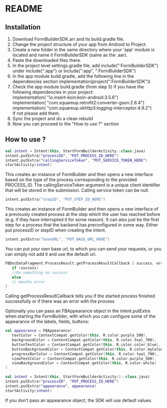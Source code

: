 # README #
## Installation

1. Download FormBuilderSDK.arr and its build.gradle file.
2. Change the project structure of your app from Android to Project.
3. Create a new folder in the same directory where your 'app' module is located and name it FormBuilderSDK (same as the .aar).
4. Paste the downloaded files there.
4. In the project level settings.gradle file, add include(":FormBuilderSDK") under include(":app") or include(":app", ":FormBuilderSDK")
5. In the app module build.gradle, add the following line in the dependencies section implementation(project(":FormBuilderSDK"))
6. Check the app module build.gradle (from step 5) if you have the following dependencies in your project:\
   implementation( "io.insert-koin:koin-android:3.5.6")\
   implementation( "com.squareup.retrofit2:converter-gson:2.6.4")\
   implementation( "com.squareup.okhttp3:logging-interceptor:4.9.2")\
   If not please add them.
7. Sync the project and do a clean rebuild
8. Now you can proceed to the "How to use ?" section


## How to use ?

```kotlin
val intent = Intent(this, StartFormBuilderActivity::class.java)
intent.putExtra("processID", "PUT_PROCESS_ID_HERE")
intent.putExtra("callingServiceToken", "PUT_SERVICE_TOKEN_HERE")
startActivity(intent)
```
This creates an instance of FormBuilder and then opens a new interface based on the type of the process corresponding to the provided PROCESS_ID.
The callingServiceToken argument is a unique client identifier that will be stored in the submission. Calling service token can be null.

```kotlin
intent.putExtra("stepID", "PUT_STEP_ID_HERE")
```
This creates an instance of FormBuilder and then opens a new interface of a previously created process at the step which the user has reached before (e.g. if they have interrupted it for some reason).
It can also just be the first step for a process that the backend has preconfigured in some way. Either put processID or stepID when creating the intent.

```kotlin
intent.putExtra("baseURL", "PUT_BASE_URL_HERE")
```
You can put your own base url, to which you can send your requests, or you can simply not add it and use the default url.

```kotlin
FBDocDataFragment.ProcessResult.getProcessResultCallback { success, error ->
   if (success)
   //Do something on success
   else
   // Handle error
}
```

Calling getProcessResultCallback tells you if the started process finished successfully or if there was an error with the process

Optionally you can pass an FBAppearance object in the intent.putExtra when starting the FormBuilder, with which you can configure some of the appearance of the labels, fields, buttons:

```kotlin
val appearance = FBAppearance(
   textColor = ContextCompat.getColor(this, R.color.purple_500),
   backgroundColor = ContextCompat.getColor(this, R.color.teal_700),
   buttonTextColor = ContextCompat.getColor(this, R.color.color_blue),
   buttonBackgroundColor = ContextCompat.getColor(this, R.color.myColor),
   progressBarColor = ContextCompat.getColor(this, R.color.teal_700),
   viewTextColor = ContextCompat.getColor(this, R.color.purple_500),
   viewBackgroundColor = ContextCompat.getColor(this, R.color.white)
)

val intent = Intent(this, StartFormBuilderActivity()::class.java)
intent.putExtra("processID", "PUT_PROCESS_ID_HERE")
intent.putExtra("appearance", appearance)
startActivity(intent)
```
If you don’t pass an appearance object, the SDK will use default values.
